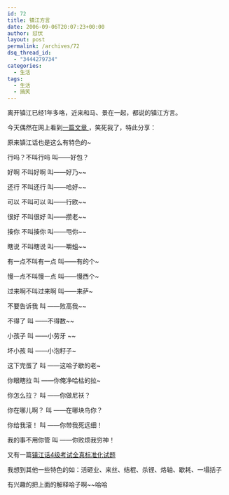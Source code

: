 ```yaml
---
id: 72
title: 镇江方言
date: 2006-09-06T20:07:23+00:00
author: 愆伏
layout: post
permalink: /archives/72
dsq_thread_id:
  - "3444279734"
categories:
  - 生活
tags:
  - 生活
  - 搞笑
---
```

离开镇江已经1年多咯，近来和马、景在一起，都说的镇江方言。
  
今天偶然在网上看到<a title="http://nichunyi.spaces.live.com/?_c11_blogpart_blogpart=blogview&_c=blogpart&partqs=amonth%3d7%26ayear%3d2006" href="http://nichunyi.spaces.live.com/?_c11_blogpart_blogpart=blogview&_c=blogpart&partqs=amonth%3d7%26ayear%3d2006" target="_blank">一篇文章 </a>，笑死我了，特此分享：
  
原来镇江话也是这么有特色的~

行吗？不叫行吗 叫——好包？
  
好啊 不叫好啊 叫——好乃~~
  
还行 不叫还行 叫——哈好~~
  
可以 不叫可以 叫——行欧~~
  
很好 不叫很好 叫——攒老~~
  
揍你 不叫揍你 叫——甩你~~
  
瞎说 不叫瞎说 叫——嚼蛆~~
  
有一点不叫有一点 叫——有的个~
  
慢一点不叫慢一点 叫——慢西个~
  
过来啊不叫过来啊 叫——来萨~

<!--more-->


  
不要告诉我 叫 ——败高我~~
  
不得了 叫 ——不得数~~
  
小孩子 叫 ——小劳牙 ~~
  
坏小孩 叫 ——小泡籽子~
  
这下完蛋了 叫 ——这哈子歇的老~
  
你眼瞎拉 叫 ——你俺净哈枯的拉~
  
你怎么拉？ 叫 ——你做尼袄？
  
你在哪儿啊？ 叫 ——在哪块鸟你？
  
你给我滚！ 叫 ——你带我死远细！
  
我的事不用你管 叫 ——你败烦我穷神！
  
又有一篇<a title="http://www.baidu.com/s?wd=%D5%F2%BD%AD%BB%B04%BC%B6%BF%BC%CA%D4%C8%AB%D5%E6%B1%EA%D7%BC%BB%AF%CA%D4%CC%E2&cl=3" href="http://www.baidu.com/s?wd=%D5%F2%BD%AD%BB%B04%BC%B6%BF%BC%CA%D4%C8%AB%D5%E6%B1%EA%D7%BC%BB%AF%CA%D4%CC%E2&cl=3" target="_blank">镇江话4级考试全真标准化试题 </a>

我想到其他一些特色的如：活砸业、来丝、结棍、杀铿、烙轴、歇耗、一塌括子
  
有兴趣的把上面的解释哈子啊~~哈哈